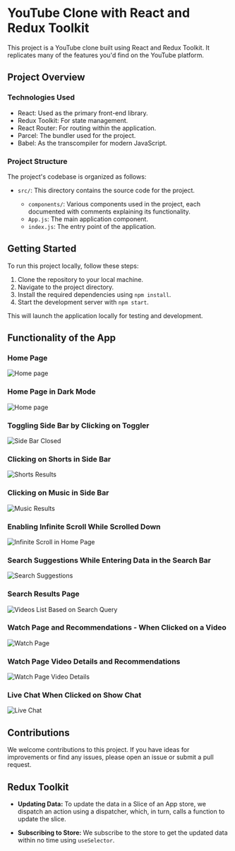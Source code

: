 # YouTube Clone with React and Redux Toolkit

This project is a YouTube clone built using React and Redux Toolkit. It replicates many of the features you'd find on the YouTube platform.

## Project Overview

### Technologies Used

- React: Used as the primary front-end library.
- Redux Toolkit: For state management.
- React Router: For routing within the application.
- Parcel: The bundler used for the project.
- Babel: As the transcompiler for modern JavaScript.

### Project Structure

The project's codebase is organized as follows:

- `src/`: This directory contains the source code for the project.

  - `components/`: Various components used in the project, each documented with comments explaining its functionality.
  - `App.js`: The main application component.
  - `index.js`: The entry point of the application.

## Getting Started

To run this project locally, follow these steps:

1. Clone the repository to your local machine.
2. Navigate to the project directory.
3. Install the required dependencies using `npm install`.
4. Start the development server with `npm start`.

This will launch the application locally for testing and development.

## Functionality of the App

### Home Page

![Home page](./Images/HomePage.png)

### Home Page in Dark Mode

![Home page](./Images/HomePage%20DarkMode.png)

### Toggling Side Bar by Clicking on Toggler

![Side Bar Closed](./Images/SideBar%20Toggle.png)

### Clicking on Shorts in Side Bar

![Shorts Results](./Images/Shorts-SideBar.png)

### Clicking on Music in Side Bar

![Music Results](./Images/Music-SideBar.png)

### Enabling Infinite Scroll While Scrolled Down

![Infinite Scroll in Home Page](./Images/Infinte-Scroll.png)

### Search Suggestions While Entering Data in the Search Bar

![Search Suggestions](./Images/SearchSuggestions.png)

### Search Results Page

![Videos List Based on Search Query](./Images/SearchResults%20Page.png)

### Watch Page and Recommendations - When Clicked on a Video

![Watch Page](./Images/WatchPage.png)

### Watch Page Video Details and Recommendations

![Watch Page Video Details](./Images/WPVideo%20Details.png)

### Live Chat When Clicked on Show Chat

![Live Chat](./Images/Enabled%20LiveChat.png)

## Contributions

We welcome contributions to this project. If you have ideas for improvements or find any issues, please open an issue or submit a pull request.

## Redux Toolkit

- **Updating Data:** To update the data in a Slice of an App store, we dispatch an action using a dispatcher, which, in turn, calls a function to update the slice.

- **Subscribing to Store:** We subscribe to the store to get the updated data within no time using `useSelector`.
